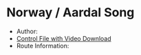 # Norway / Aardal Song

  * Author: 
  * [Control File with Video Download](NO_Tytlandsvik2_Control.zip)
  * Route Information: 